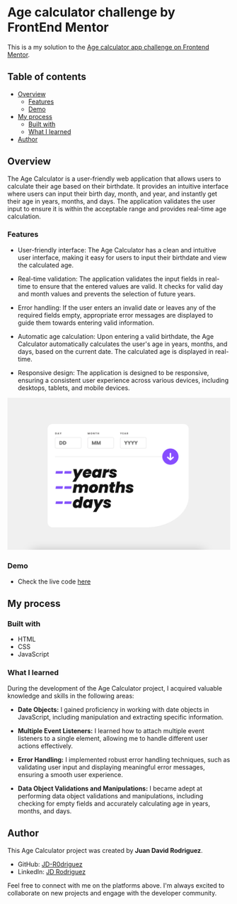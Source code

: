 # Age calculator challenge by FrontEnd Mentor

This is a my solution to the [Age calculator app challenge on Frontend Mentor](https://www.frontendmentor.io/challenges/age-calculator-app-dF9DFFpj-Q). 

## Table of contents

- [Overview](#overview)
  - [Features](#features)
  - [Demo](#demo)
- [My process](#my-process)
  - [Built with](#built-with)
  - [What I learned](#what-i-learned)
- [Author](#author)

## Overview

The Age Calculator is a user-friendly web application that allows users to calculate their age based on their birthdate. It provides an intuitive interface where users can input their birth day, month, and year, and instantly get their age in years, months, and days. The application validates the user input to ensure it is within the acceptable range and provides real-time age calculation.


### Features

- User-friendly interface: The Age Calculator has a clean and intuitive user interface, making it easy for users to input their birthdate and view the calculated age.

- Real-time validation: The application validates the input fields in real-time to ensure that the entered values are valid. It checks for valid day and month values and prevents the selection of future years.

- Error handling: If the user enters an invalid date or leaves any of the required fields empty, appropriate error messages are displayed to guide them towards entering valid information.

- Automatic age calculation: Upon entering a valid birthdate, the Age Calculator automatically calculates the user's age in years, months, and days, based on the current date. The calculated age is displayed in real-time.

- Responsive design: The application is designed to be responsive, ensuring a consistent user experience across various devices, including desktops, tablets, and mobile devices.

![](./assets/images/Screen%20Shot%20.png)

### Demo

- Check the live code [here](https://your-live-site-url.com)

## My process

### Built with

- HTML
- CSS
- JavaScript

### What I learned

During the development of the Age Calculator project, I acquired valuable knowledge and skills in the following areas:

- **Date Objects:** I gained proficiency in working with date objects in JavaScript, including manipulation and extracting specific information.

- **Multiple Event Listeners:** I learned how to attach multiple event listeners to a single element, allowing me to handle different user actions effectively.

- **Error Handling:** I implemented robust error handling techniques, such as validating user input and displaying meaningful error messages, ensuring a smooth user experience.

- **Data Object Validations and Manipulations:** I became adept at performing data object validations and manipulations, including checking for empty fields and accurately calculating age in years, months, and days.

## Author

This Age Calculator project was created by **Juan David Rodriguez**.

- GitHub: [JD-R0driguez](https://github.com/JD-R0driguez)
- LinkedIn: [JD Rodriguez](https://www.linkedin.com/in/juandavid-rodriguez/)

Feel free to connect with me on the platforms above. I'm always excited to collaborate on new projects and engage with the developer community.

